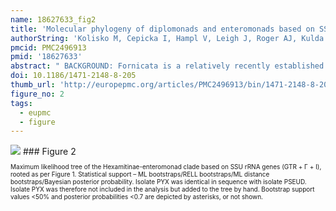 ```yaml
---
name: 18627633_fig2
title: 'Molecular phylogeny of diplomonads and enteromonads based on SSU rRNA, alpha-tubulin and HSP90 genes: implications for the evolutionary history of the double karyomastigont of diplomonads.'
authorString: 'Kolisko M, Cepicka I, Hampl V, Leigh J, Roger AJ, Kulda J, Simpson AG, Flegr J.'
pmcid: PMC2496913
pmid: '18627633'
abstract: " BACKGROUND: Fornicata is a relatively recently established group of protists that includes the diplokaryotic diplomonads (which have two similar nuclei per cell), and the monokaryotic enteromonads, retortamonads and Carpediemonas, with the more typical one nucleus per cell. The monophyly of the group was confirmed by molecular phylogenetic studies, but neither the internal phylogeny nor its position on the eukaryotic tree has been clearly resolved. RESULTS: Here we have introduced data for three genes (SSU rRNA, alpha-tubulin and HSP90) with a wide taxonomic sampling of Fornicata, including ten isolates of enteromonads, representing the genera Trimitus and Enteromonas, and a new undescribed enteromonad genus. The diplomonad sequences formed two main clades in individual gene and combined gene analyses, with Giardia (and Octomitus) on one side of the basal divergence and Spironucleus, Hexamita and Trepomonas on the other. Contrary to earlier evolutionary scenarios, none of the studied enteromonads appeared basal to diplokaryotic diplomonads. Instead, the enteromonad isolates were all robustly situated within the second of the two diplomonad clades. Furthermore, our analyses suggested that enteromonads do not constitute a monophyletic group, and enteromonad monophyly was statistically rejected in 'approximately unbiased' tests of the combined gene data. CONCLUSION: We suggest that all higher taxa intended to unite multiple enteromonad genera be abandoned, that Trimitus and Enteromonas be considered as part of Hexamitinae, and that the term 'enteromonads' be used in a strictly utilitarian sense. Our result suggests either that the diplokaryotic condition characteristic of diplomonads arose several times independently, or that the monokaryotic cell of enteromonads originated several times independently by secondary reduction from the diplokaryotic state. Both scenarios are evolutionarily complex. More comparative data on the similarity of the genomes of the two nuclei of diplomonads will be necessary to resolve which evolutionary scenario is more probable."
doi: 10.1186/1471-2148-8-205
thumb_url: 'http://europepmc.org/articles/PMC2496913/bin/1471-2148-8-205-2.gif'
figure_no: 2
tags:
  - eupmc
  - figure
---
```

<img src='http://europepmc.org/articles/PMC2496913/bin/1471-2148-8-205-2.jpg' style='max-height: 300px'>
### Figure 2
<p style='font-size: 10px;'>Maximum likelihood tree of the Hexamitinae-enteromonad clade based on SSU rRNA genes (GTR + Γ + I), rooted as per Figure 1. Statistical support – ML bootstraps/RELL bootstraps/ML distance bootstraps/Bayesian posterior probability. Isolate PYX was identical in sequence with isolate PSEUD. Isolate PYX was therefore not included in the analysis but added to the tree by hand. Bootstrap support values &lt;50% and posterior probabilities &lt;0.7 are depicted by asterisks, or not shown.</p>